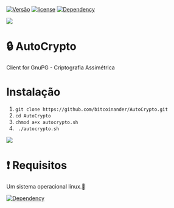 [![Versão](https://img.shields.io/badge/Vers%C3%A3o-1.0-success.svg)](https://github.com/oandersonbsilva)
[![license](https://img.shields.io/badge/license-MIT-sucess.svg)](https://github.com/oandersonbsilva/AutoCrypto/blob/master/LICENSE)
[![Dependency](https://img.shields.io/badge/Dependency-GnuPG%20-blue.svg)](https://www.gnupg.org/download/index.html)

<img src="https://raw.githubusercontent.com/oandersonbsilva/AutoCrypto/master/Logo.png">

# 🔒 AutoCrypto
Client for GnuPG -  Criptografia Assimétrica

# Instalação

<ol>
<li><code>git clone https://github.com/bitcoinander/AutoCrypto.git</code></li>
<li><code>cd AutoCrypto </code></li>
<li><code>chmod a+x autocrypto.sh</code></li>
<li><code> ./autocrypto.sh </code></li>
</ol>
<img src="https://raw.githubusercontent.com/oandersonbsilva/AutoCrypto/master/image.png">

# :exclamation: Requisitos

<p>Um sistema operacional linux.🐧 </p>

[![Dependency](https://img.shields.io/badge/Dependency-GnuPG%20-blue.svg)](https://www.gnupg.org/download/index.html)


